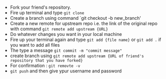 - Fork your friend's repository.
- Fire up terminal and type `git clone`
- Create a branch using command `git checkout -b new_branch'
- Create a new remote for upstream repo i.e. the link of the original repo with command `git remote add upstream {URL}`
- Do whatever changes you want in your local machine
- Fire up your terminal again and type `git add {file name}` or `git add .` if you want to add all files
- The type a message `git commit -m "commit message"`
- create branch using `git remote add upstream {URL of friend's repository that you have forked}`
- For confirmation : `git removte -v`
- `git push` and then give ypur username and password
